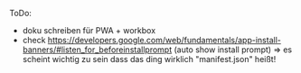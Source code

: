 ToDo:

- doku schreiben für PWA + workbox
- check https://developers.google.com/web/fundamentals/app-install-banners/#listen_for_beforeinstallprompt (auto show install prompt)
  => es scheint wichtig zu sein dass das ding wirklich "manifest.json" heißt!
